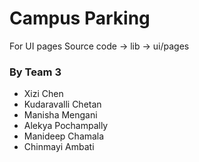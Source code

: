 # Campus Parking

For UI pages 
Source code -> lib -> ui/pages
### By Team 3
 - Xizi Chen
 - Kudaravalli Chetan
 - Manisha Mengani
 - Alekya Pochampally
 - Manideep Chamala
 - Chinmayi Ambati
 

